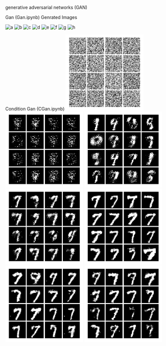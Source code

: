 generative adversarial networks (GAN)

Gan (Gan.ipynb) Genrated Images

![a](https://github.com/sunilpankaj/generative-adversarial-networks-GAN-/blob/master/000.png)
![b](https://github.com/sunilpankaj/generative-adversarial-networks-GAN-/blob/master/001.png)
![c](https://github.com/sunilpankaj/generative-adversarial-networks-GAN-/blob/master/002.png)
![d](https://github.com/sunilpankaj/generative-adversarial-networks-GAN-/blob/master/003.png)
![e](https://github.com/sunilpankaj/generative-adversarial-networks-GAN-/blob/master/004.png)
![f](https://github.com/sunilpankaj/generative-adversarial-networks-GAN-/blob/master/006.png)
![g](https://github.com/sunilpankaj/generative-adversarial-networks-GAN-/blob/master/193.png)
![h](https://github.com/sunilpankaj/generative-adversarial-networks-GAN-/blob/master/295.png)

Condition Gan (CGan.ipynb)
![i](https://github.com/sunilpankaj/GenerativeAdversarialNetworks/blob/master/c00.png)
![j](https://github.com/sunilpankaj/GenerativeAdversarialNetworks/blob/master/c02.png)
![k](https://github.com/sunilpankaj/GenerativeAdversarialNetworks/blob/master/c05.png)
![l](https://github.com/sunilpankaj/GenerativeAdversarialNetworks/blob/master/c08.png)
![m](https://github.com/sunilpankaj/GenerativeAdversarialNetworks/blob/master/c139.png)
![n](https://github.com/sunilpankaj/GenerativeAdversarialNetworks/blob/master/c25.png)
![o](https://github.com/sunilpankaj/GenerativeAdversarialNetworks/blob/master/c45.png)

